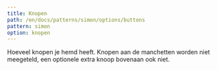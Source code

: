 ```yaml
---
title: Knopen
path: /en/docs/patterns/simon/options/buttons
pattern: simon
option: knopen
---
```


Hoeveel knopen je hemd heeft. Knopen aan de manchetten worden niet meegeteld, een optionele extra knoop bovenaan ook niet.
